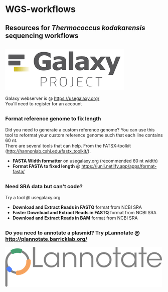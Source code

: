 # WGS-workflows
## Resources for *Thermococcus kodakarensis* sequencing workflows
##

![Alt text](/image_bank/usegalaxy.png?raw=true ".")

Galaxy webserver is @ https://usegalaxy.org/  
You'll need to register for an account

##
### Format reference genome to fix length
Did you need to generate a custom reference genome? You can use this tool to reformat your custom reference genome such that each line contains 60 nt.  
There are several tools that can help. From the FATSX-toolkit (http://hannonlab.cshl.edu/fastx_toolkit/).  
- **FASTA Width formatter** on usegalaxy.org (recommended 60 nt width) 
- **Format FASTA to fixed length** @ https://junli.netlify.app/apps/format-fasta/

##

### Need SRA data but can't code?
Try a tool @ usegalaxy.org  
- **Download and Extract Reads in FASTQ** format from NCBI SRA
- **Faster Download and Extract Reads in FASTQ** format from NCBI SRA
- **Download and Extract Reads in BAM** format from NCBI SRA

##
### Do you need to annotate a plasmid? Try pLannotate @ http://plannotate.barricklab.org/

![Alt text](/image_bank/pLannotate.png?raw=true ".")

